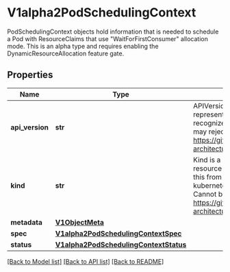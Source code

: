 # V1alpha2PodSchedulingContext

PodSchedulingContext objects hold information that is needed to schedule a Pod with ResourceClaims that use \"WaitForFirstConsumer\" allocation mode.  This is an alpha type and requires enabling the DynamicResourceAllocation feature gate.

## Properties
Name | Type | Description | Notes
------------ | ------------- | ------------- | -------------
**api_version** | **str** | APIVersion defines the versioned schema of this representation of an object. Servers should convert recognized schemas to the latest internal value, and may reject unrecognized values. More info: https://git.k8s.io/community/contributors/devel/sig-architecture/api-conventions.md#resources | [optional] 
**kind** | **str** | Kind is a string value representing the REST resource this object represents. Servers may infer this from the endpoint the kubernetes_asyncio.client submits requests to. Cannot be updated. In CamelCase. More info: https://git.k8s.io/community/contributors/devel/sig-architecture/api-conventions.md#types-kinds | [optional] 
**metadata** | [**V1ObjectMeta**](V1ObjectMeta.md) |  | [optional] 
**spec** | [**V1alpha2PodSchedulingContextSpec**](V1alpha2PodSchedulingContextSpec.md) |  | 
**status** | [**V1alpha2PodSchedulingContextStatus**](V1alpha2PodSchedulingContextStatus.md) |  | [optional] 

[[Back to Model list]](../README.md#documentation-for-models) [[Back to API list]](../README.md#documentation-for-api-endpoints) [[Back to README]](../README.md)


